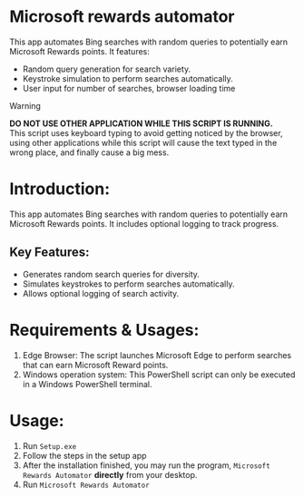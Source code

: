 # Microsoft rewards automator
This app automates Bing searches with random queries to potentially earn Microsoft Rewards points. It features:

* Random query generation for search variety.
* Keystroke simulation to perform searches automatically.
* User input for number of searches, browser loading time

> [!WARNING]
> **DO NOT USE OTHER APPLICATION WHILE THIS SCRIPT IS RUNNING.** <br>
> This script uses keyboard typing to avoid getting noticed by the browser, using other applications while this script will cause the text typed in the wrong place, and finally cause a big mess.

# Introduction:
This app automates Bing searches with random queries to potentially earn Microsoft Rewards points. It includes optional logging to track progress.

## Key Features:
* Generates random search queries for diversity.
* Simulates keystrokes to perform searches automatically.
* Allows optional logging of search activity.

# Requirements & Usages:

1. Edge Browser: The script launches Microsoft Edge to perform searches that can earn Microsoft Reward points.
2. Windows operation system: This PowerShell script can only be executed in a Windows PowerShell terminal.

# Usage:
1. Run `Setup.exe`
2. Follow the steps in the setup app
3. After the installation finished, you may run the program, `Microsoft Rewards Automator` <b>directly</b> from your desktop.
4. Run `Microsoft Rewards Automator`
